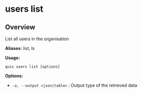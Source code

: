 # users list

## Overview

List all users in the organisation

**Aliases:** list, ls

**Usage:**

```
quix users list [options]
```

**Options:**

- `-o, --output <json|table>` : Output type of the retrieved data

